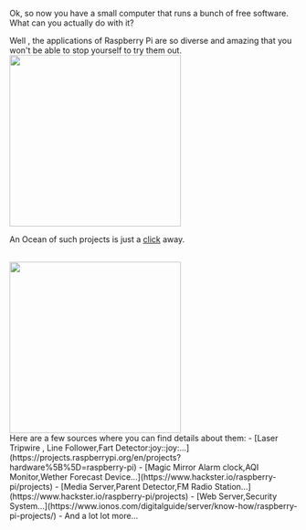 Ok, so now you have a small computer that runs a bunch of free software. What can you actually do with it?

Well , the applications of Raspberry Pi are so diverse and amazing that you won't be able  to stop yourself to try them out.
</br>
<img src="https://github.com/nomaan-2k/robo_resource/blob/main/electronics/raspberry_pi/repo_data/t.jpg" width="300" >  </br>


An Ocean of such projects is just a [click](https://www.google.com/search?rlz=1C1CHBF_enIN871IN871&ei=AK2UX9DSDKiO4-EP2_6BsAg&q=projects+on+raspberry+pi&oq=projects+on+r&gs_lcp=CgZwc3ktYWIQARgAMgUIABDJAzICCAAyAggAMgIIADICCAAyAggAMgIIADICCAAyAggAMgIIADoICAAQyQMQkQI6BQgAEJECOgQIABBDOggIABCxAxCDAToFCAAQsQM6CAguELEDEIMBOgcILhCxAxBDOgoIABCxAxDJAxBDOgUILhCxAzoECC4QQzoECAAQCjoJCAAQyQMQFhAeOgYIABAWEB5Qi9WdAVit_Z0BYOqingFoAnAAeACAAcMCiAHuFZIBCDAuMTQuMC4xmAEAoAEBqgEHZ3dzLXdpesABAQ&sclient=psy-ab) away.


</br>
<img src="https://github.com/nomaan-2k/robo_resource/blob/main/electronics/raspberry_pi/repo_data/ss.webp" width="300" >  </br>
Here are a few sources where you can find details about them:
- [Laser Tripwire , Line Follower,Fart Detector:joy::joy:...](https://projects.raspberrypi.org/en/projects?hardware%5B%5D=raspberry-pi)
- [Magic Mirror Alarm clock,AQI Monitor,Wether Forecast Device...](https://www.hackster.io/raspberry-pi/projects)
- [Media Server,Parent Detector,FM Radio Station...](https://www.hackster.io/raspberry-pi/projects)
- [Web Server,Security System...](https://www.ionos.com/digitalguide/server/know-how/raspberry-pi-projects/)
- And a lot lot more...

